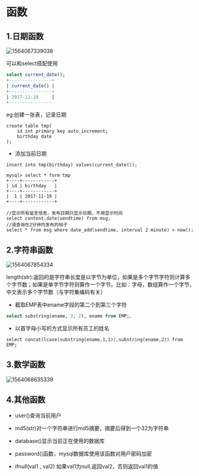 # 函数

## 1.日期函数

![1564067339038](C:\Users\32183\AppData\Roaming\Typora\typora-user-images\1564067339038.png)

可以和select搭配使用

```sql
select current_date();    
+----------------+    
| current_date() |    
+----------------+    
| 2017-11-19     |    
+----------------
```

eg:创建一张表，记录日期

```mssql
create table tmp(
	id int primary key auto_increment;
	birthday date
);
```

- 添加当前日期

```mysql
insert into tmp(birthday) values(current_date());
```

```mysql
mysql> select * form tmp
+----+------------+ 
| id | birthday   | 
+----+------------+ 
|  1 | 2017-11-19 | 
+----+------------+
```

```mysql
//显示所有留言信息，发布日期只显示日期，不用显示时间
select content,date(sendtime) from msg;
//请查询在2分钟内发布的帖子
select * from msg where date_add(sendtime, interval 2 minute) > now();
```



## 2.字符串函数

![1564067854334](C:\Users\32183\AppData\Roaming\Typora\typora-user-images\1564067854334.png)

length(str):返回的是字符串长度是以字节为单位，如果是多个字节字符则计算多个字节数；如果是单字节字符则算作一个字节。比如：字母，数组算作一个字节，中文表示多个字节数（与字符集编码有关）

- 截取EMP表中ename字段的第二个到第三个字符

```sql
select substring(ename, 2, 2), ename from EMP;、
```

- 以首字母小写的方式显示所有员工的姓名

```mysql
select concat(lcase(substring(ename,1,1)),substring(ename,2)) from EMP;
```



## 3.数学函数

![1564068635339](C:\Users\32183\AppData\Roaming\Typora\typora-user-images\1564068635339.png)



## 4.其他函数

- user()查询当前用户
- md5(str)对一个字符串进行md5摘要，摘要后得到一个32为字符串

- database()显示当前正在使用的数据库
- password()函数，mysql数据库使用该函数对用户密码加密
- ifnull(val1 , val2) 如果val1为null,返回val2，否则返回val1的值